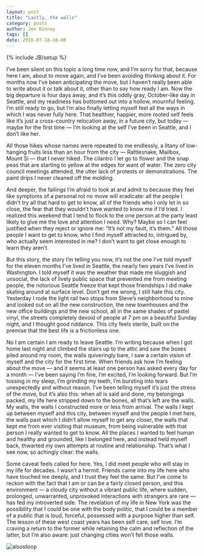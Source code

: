 ```yaml
---
layout: post
title: "Lastly, the walls"
category: posts
author: Jen Kinney
tags: []
date: 2016-07-18-16-08
---
```

{% include JB/setup %}

I’ve been silent on this topic a long time now, and I’m sorry for that, because here I am, about to move again, and I’ve been avoiding thinking about it. For months now I’ve been anticipating the move, but I haven’t really been able to write about it or talk about it, other than to say how ready I am. Now the big departure is four days away, and it’s this oddly gray, October-like day in Seattle, and my readiness has bottomed out into a hollow, mournful feeling. I’m still ready to go, but I’m also finally letting myself feel all the ways in which I was never fully here. That healthier, happier, more rooted self feels like it’s just a cross-country relocation away, in a future city, but today — maybe for the first time — I’m looking at the self I’ve been in Seattle, and I don’t like her.

All those hikes whose names were repeated to me endlessly, a litany of low-hanging fruits less than an hour from the city — Rattlesnake, Mailbox, Mount Si — that I never hiked. The cilantro I let go to flower and the snap peas that are starting to yellow at the edges for want of water. The zero city council meetings attended, the utter lack of protests or demonstrations. The paint drips I never cleaned off the molding.

And deeper, the failings I’m afraid to look at and admit to because they feel like symptoms of a personal rot no move will eradicate: all the people I didn’t try all that hard to get to know, all of the friends who I only let in so close, the fear that they wouldn’t have wanted to know me if I’d tried. I realized this weekend that I tend to flock to the one person at the party least likely to give me the love and attention I need. Why? Maybe so I can feel justified when they reject or ignore me: “It’s not my fault, it’s them.” All those people I want to get to know, who I find myself attracted to, intrigued by, who actually seem interested in me? I don’t want to get close enough to learn they aren’t.

But this story, the story I’m telling you now, it’s not the one I’ve told myself for the eleven months I’ve lived in Seattle, the nearly two years I’ve lived in Washington. I told myself it was the weather that made me sluggish and unsocial, the lack of lively public space that prevented me from meeting people, the notorious Seattle freeze that kept those friendships I did make skating around at surface level. Don’t get me wrong, I still hate this city. Yesterday I rode the light rail two stops from Steve’s neighborhood to mine and looked out on all the new construction, the new townhouses and the new office buildings and the new school, all in the same shades of pastel vinyl, the streets completely devoid of people at 7 pm on a beautiful Sunday night, and I thought good riddance. This city feels sterile, built on the premise that the best life is a frictionless one.

No I am certain I am ready to leave Seattle. I’m writing because when I got home last night and climbed the stairs up to the attic and saw the boxes piled around my room, the walls quiveringly bare, I saw a certain vision of myself and the city for the first time. When friends ask how I’m feeling about the move — and it seems at least one person has asked every day for a month —  I’ve been saying I’m fine, I’m excited, I’m looking forward. But I’m tossing in my sleep, I’m grinding my teeth, I’m bursting into tears unexpectedly and without reason. I’ve been telling myself it’s just the stress of the move, but it’s also this: when all is said and done, my belongings packed, my life here stripped down to the bones, all that’s left are the walls. My walls, the walls I constructed more or less from arrival. The walls I kept up between myself and this city, between myself and the people I met here, the walls past which I didn’t allow myself to get any closer, the walls that kept me from ever visiting that museum, from being vulnerable with that person I really wanted to get to know. All the places I wanted to feel human and healthy and grounded, like I belonged here, and instead held myself back, thwarted my own attempts at routine and relationship. That’s what I see now, so achingly clear: the walls.

Some caveat feels called for here. Yes, I did meet people who will stay in my life for decades. I wasn’t a hermit. Friends came into my life here who have touched me deeply, and I trust they feel the same. But I’ve come to reckon with the fact that I am or can be a fairly closed person, and this environment — a cloudy city without a vibrant public life, where sudden, prolonged, unwarranted, unprovoked interactions with strangers are rare — has fed my introverted side. The revelation of my life in New York was the possibility that I could be one with the body politic, that I could be a member of a public that is loud, forceful, possessed with a purpose higher than self. The lesson of these west coast years has been self care, self love. I’m craving a return to the former while retaining the calm and reflection of the latter, but I’m also aware: just changing cities won’t fell those walls. 

![alsostoop]({{site_url}}/assets/img/posts/2016-07-19-/kinney_01.jpg)

